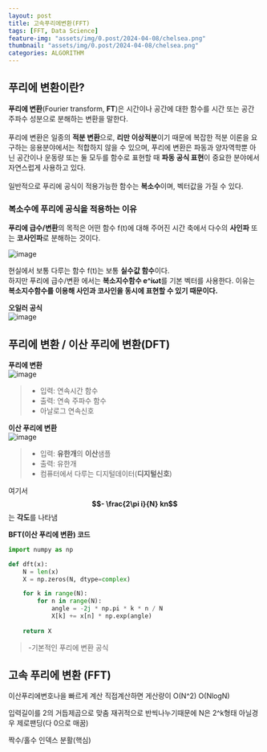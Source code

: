 ```yaml
---
layout: post
title: 고속푸리에변환(FFT)
tags: [FFT, Data Science]
feature-img: "assets/img/0.post/2024-04-08/chelsea.png"
thumbnail: "assets/img/0.post/2024-04-08/chelsea.png"
categories: ALGORITHM
---
```


## 푸리에 변환이란?

**푸리에 변환**(Fourier transform, **FT**)은 시간이나 공간에 대한 함수를 시간 또는 공간 주파수 성분으로 분해하는 변환을 말한다.<br>
<br>
푸리에 변환은 일종의 **적분 변환**으로, **리만 이상적분**이기 때문에 복잡한 적분 이론을 요구하는 응용분야에서는 적합하지 않을 수 있으며, 푸리에 변환은 파동과 양자역학뿐 아닌 공간이나 운동량 또는 둘 모두를 함수로 표현할 때 **파동 공식 표현**이 중요한 분야에서 자연스럽게 사용하고 있다. <br>
<br>
일반적으로 푸리에 공식이 적용가능한 함수는 **복소수**이며, 벡터값을 가질 수 있다.

### **복소수**에 푸리에 공식을 적용하는 이유

**푸리에 급수/변환**의 목적은 어떤 함수 f(t)에 대해 주어진 시간 축에서 다수의 **사인파** 또는 **코사인파**로 분해하는 것이다.

![image](https://github.com/user-attachments/assets/ba9ba893-c23f-4c72-a275-0439d2762118)


현실에서 보통 다루는 함수 f(t)는 보통 **실수값 함수**이다. <br>
하지만 푸리에 급수/변환 에서는 **복소지수함수 e^iωt**를 기본 벡터를 사용한다. 이유는 **복소지수함수를 이용해 사인과 코사인을 동시에 표현할 수 있기 때문이다.**
<br>

**오일러 공식** <br>
![image](https://github.com/user-attachments/assets/e6106ebc-8faf-4216-888d-e9c57a188bca)


## 푸리에 변환 / 이산 푸리에 변환(DFT)

**푸리에 변환** <br>
![image](https://github.com/user-attachments/assets/38a40f69-b231-4b9b-b804-a3c8bd7a6ab3) <br>

> - 입력: 연속시간 함수
> - 출력: 연속 주파수 함수
> - 아날로그 연속신호

**이산 푸리에 변환** <br>
![image](https://github.com/user-attachments/assets/e424924c-3aaf-472e-9fcc-2ae2744001a9)

> - 입력: **유한개**의 **이산**샘플
> - 출력: 유한개
> -  컴퓨터에서 다루는 디지털데이터(**디지털신호**)

여기서 **$$- \frac{2\pi i}{N} kn$$** 는 **각도**를 나타냄

**BFT(이산 푸리에 변환) 코드**
<br>
```python
import numpy as np

def dft(x):
    N = len(x)
    X = np.zeros(N, dtype=complex)

    for k in range(N):
        for n in range(N):
            angle = -2j * np.pi * k * n / N
            X[k] += x[n] * np.exp(angle)
    
    return X
```
> -기본적인 푸리에 변환 공식


## 고속 푸리에 변환 (FFT)
이산푸리에변호나을 빠르게 계산
직접계산하면 게산량이 O(N^2)
O(NlogN)

입력길이를 2의 거듭제곱으로 맞춤
재귀적으로 반씩나누기때문에 N은 2^k형태
아닐경우 제로팬딩(다 0으로 매꿈)

짝수/홀수 인덱스 분활(핵심)
